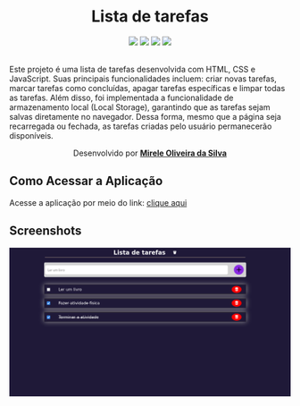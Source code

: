 <div align="center">
  <h1>Lista de tarefas</h1>
    <img src="http://img.shields.io/static/v1?label=JavaScript&message=ESC6&color=blue&style=for-the-badge&logo=JavaScript"/>
    <img src="http://img.shields.io/static/v1?label=CSS3&message=3&color=blue&style=for-the-badge&logo=CSS3"/>
    <img src="http://img.shields.io/static/v1?label=HTML5&message=5&color=blue&style=for-the-badge&logo=HTML5"/>
    <img src="http://img.shields.io/static/v1?label=LICENSE-MIT&message=License&color=blue&style=for-the-badge&logo=LICENSE-MIT"/> 
    <br>
    <br>
   </div>
   
<p>Este projeto é uma lista de tarefas desenvolvida com HTML, CSS e JavaScript. Suas principais funcionalidades incluem: criar novas tarefas, marcar tarefas como concluídas, apagar tarefas específicas e limpar todas as tarefas. Além disso, foi implementada a funcionalidade de armazenamento local (Local Storage), garantindo que as tarefas sejam salvas diretamente no navegador. Dessa forma, mesmo que a página seja recarregada ou fechada, as tarefas criadas pelo usuário permanecerão disponíveis.</p>

  <p align="center">Desenvolvido por <a target="_blank" rel="external" href="https://github.com/MegMinnie/"><strong>Mirele Oliveira da Silva</strong></a><p>
 </p></p>


<div align="left">
  
  ## Como Acessar a Aplicação
<p>Acesse a aplicação por meio do link: <a href="https://megminnie.github.io/lista-de-tarefas/
"_blank">clique aqui</a></p>

## Screenshots
![tela ](assets/tela.png)

</div>

